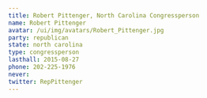 ```yaml
---
title: Robert Pittenger, North Carolina Congressperson
name: Robert Pittenger
avatar: /ui/img/avatars/Robert_Pittenger.jpg
party: republican
state: north carolina
type: congressperson
lasthall: 2015-08-27
phone: 202-225-1976
never: 
twitter: RepPittenger
---
```

